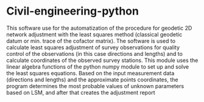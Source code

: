 # Civil-engineering-python

This software use for the automatization of the procedure for geodetic 2D network adjustment with the least squares method (classical geodetic datum or min. trace of the cofactor matrix).
The software is used to calculate least squares adjustment of survey observations for quality control of the observations (in this case directions and lengths) and to calculate coordinates of the observed survey stations. This module uses the linear algebra functions of the python numpy module to set up and solve the least squares equations.
Based on the input measurement data (directions and lengths) and the approximate points coordinates, the program determines the most probable values of unknown parameters based on LSM, and after that creates the adjustment report
